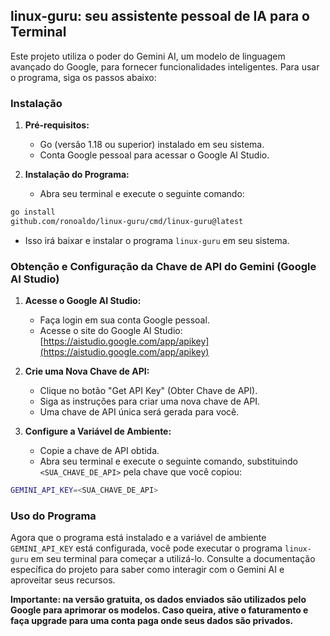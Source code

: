## linux-guru: seu assistente pessoal de IA para o Terminal 

Este projeto utiliza o poder do Gemini AI, um modelo de linguagem avançado do
Google, para fornecer funcionalidades inteligentes. Para usar o programa, siga
os passos abaixo:

### Instalação

1. **Pré-requisitos:**
   - Go (versão 1.18 ou superior) instalado em seu sistema.
   - Conta Google pessoal para acessar o Google AI Studio.

2. **Instalação do Programa:**
   - Abra seu terminal e execute o seguinte comando:
```bash
go install
github.com/ronoaldo/linux-guru/cmd/linux-guru@latest
```
   - Isso irá baixar e instalar o programa `linux-guru` em seu sistema.

### Obtenção e Configuração da Chave de API do Gemini (Google AI Studio)

1. **Acesse o Google AI Studio:**
   - Faça login em sua conta Google pessoal.
   - Acesse o site do Google AI Studio:
     [https://aistudio.google.com/app/apikey](https://aistudio.google.com/app/apikey)

2. **Crie uma Nova Chave de API:**
   - Clique no botão "Get API Key" (Obter Chave de API).
   - Siga as instruções para criar uma nova chave de API.
   - Uma chave de API única será gerada para você.

3. **Configure a Variável de Ambiente:**
   - Copie a chave de API obtida.
   - Abra seu terminal e execute o seguinte comando, substituindo
     `<SUA_CHAVE_DE_API>` pela chave que você copiou:
```bash export
GEMINI_API_KEY=<SUA_CHAVE_DE_API>
```

### Uso do Programa

Agora que o programa está instalado e a variável de ambiente `GEMINI_API_KEY`
está configurada, você pode executar o programa `linux-guru` em seu terminal
para começar a utilizá-lo. Consulte a documentação específica do projeto para
saber como interagir com o Gemini AI e aproveitar seus recursos.

**Importante: na versão gratuita, os dados enviados são utilizados pelo Google
para aprimorar os modelos. Caso queira, ative o faturamento e faça upgrade
para uma conta paga onde seus dados são privados.**

